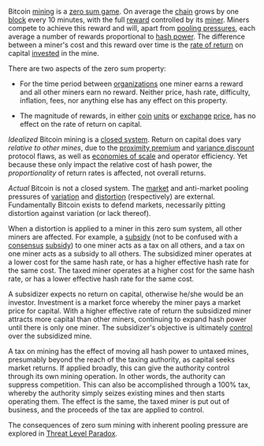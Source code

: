 Bitcoin [mining](Glossary#mine) is a [zero sum game](https://en.wikipedia.org/wiki/Zero-sum_game). On average the [chain](Glossary#chain) grows by one [block](Glossary#block) every 10 minutes, with the full [reward](Glossary#reward) controlled by its [miner](Glossary#miner). Miners compete to achieve this reward and will, apart from [pooling pressures](Pooling-Pressure-Risk), each average a number of rewards proportional to [hash power](Glossary#hash-power). The difference between a miner's cost and this reward over time is the [rate of return](Glossary#interest) on capital [invested](Glossary#lend) in the mine.

There are two aspects of the zero sum property:

* For the time period between [organizations](Glossary#organization) one miner earns a reward and all other miners earn no reward. Neither price, hash rate, difficulty, inflation, fees, nor anything else has any effect on this property.

* The magnitude of rewards, in either [coin](Glossary#coin) [units](Glossary#unit) or [exchange](Glossary#exchange) [price](Glossary#price), has no effect on the rate of return on capital.

*Idealized* Bitcoin mining is a [closed system](https://en.wikipedia.org/wiki/Closed_system). Return on capital does vary *relative to other mines*, due to the [proximity premium](Proximity-Premium-Flaw) and [variance discount](Variance-Discount-Flaw) protocol flaws, as well as [economies of scale](https://en.wikipedia.org/wiki/Economies_of_scale) and operator efficiency. Yet because these only impact the relative cost of hash power, the *proportionality* of return rates is affected, not overall returns.

*Actual* Bitcoin is not a closed system. The [market](Glossary#market) and anti-market pooling pressures of [variation](Glossary#variation) and [distortion](Glossary#distortion) (respectively) are external. Fundamentally Bitcoin exists to defend markets, necessarily pitting distortion against variation (or lack thereof).

When a distortion is applied to a miner in this zero sum system, all other miners are affected. For example, a [subsidy](https://en.wikipedia.org/wiki/Subsidy) (not to be confused with a [consensus](Glossary#consensus) [subsidy](Glossary#subsidy)) to one miner acts as a tax on all others, and a tax on one miner acts as a subsidy to all others. The subsidized miner operates at a lower cost for the same hash rate, or has a higher effective hash rate for the same cost. The taxed miner operates at a higher cost for the same hash rate, or has a lower effective hash rate for the same cost.

A subsidizer expects no return on capital, otherwise he/she would be an investor. Investment is a market force whereby the miner pays a market price for capital. With a higher effective rate of return the subsidized miner attracts more capital than other miners, continuing to expand hash power until there is only one miner. The subsidizer's objective is ultimately [control](Glossary#power) over the subsidized mine.

A tax on mining has the effect of moving all hash power to untaxed mines, presumably beyond the reach of the taxing authority, as capital seeks market returns. If applied broadly, this can give the authority control through its own mining operation. In other words, the authority can suppress competition. This can also be accomplished through a 100% tax, whereby the authority simply seizes existing mines and then starts operating them. The effect is the same, the taxed miner is put out of business, and the proceeds of the tax are applied to control.

The consequences of zero sum mining with inherent pooling pressure are explored in [Threat Level Paradox](Threat-Level-Paradox).